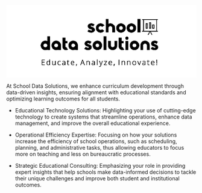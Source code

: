 <div style="text-align:center;background-color:white;">
  <img src="cropped.png" />
</div>

At School Data Solutions, we enhance curriculum development through data-driven insights, ensuring alignment with educational standards and optimizing learning outcomes for all students.

- Educational Technology Solutions: Highlighting your use of cutting-edge technology to create systems that streamline operations, enhance data management, and improve the overall educational experience.

- Operational Efficiency Expertise: Focusing on how your solutions increase the efficiency of school operations, such as scheduling, planning, and administrative tasks, thus allowing educators to focus more on teaching and less on bureaucratic processes.

- Strategic Educational Consulting: Emphasizing your role in providing expert insights that help schools make data-informed decisions to tackle their unique challenges and improve both student and institutional outcomes.
